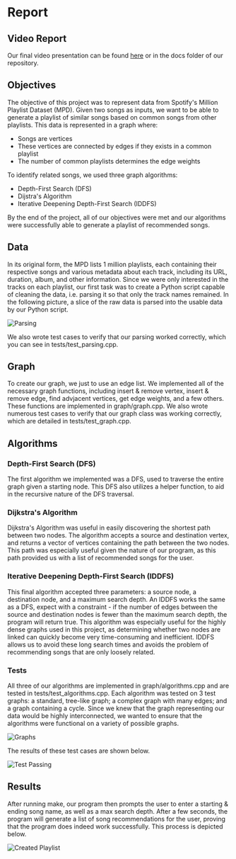 # Report

## Video Report

Our final video presentation can be found [here](https://drive.google.com/file/d/1zBpBYBeDKzOXw1QtpB0e_YpvLzq0iCOb/view?usp=sharing) or in the docs folder of our repository.

## Objectives

The objective of this project was to represent data from Spotify's Million Playlist Dataset (MPD). Given two songs as inputs, we want to be able to generate a playlist of similar songs based on common songs from other playlists. This data is represented in a graph where:
* Songs are vertices
* These vertices are connected by edges if they exists in a common playlist
* The number of common playlists determines the edge weights

To identify related songs, we used three graph algorithms:
* Depth-First Search (DFS)
* Dijstra's Algorithm
* Iterative Deepening Depth-First Search (IDDFS)

By the end of the project, all of our objectives were met and our algorithms were successfully able to generate a playlist of recommended songs. 

## Data

In its original form, the MPD lists 1 million playlists, each containing their respective songs and various metadata about each track, including its URL, duration, album, and other information. Since we were only interested in the tracks on each playlist, our first task was to create a Python script capable of cleaning the data, i.e. parsing it so that only the track names remained. In the following picture, a slice of the raw data is parsed into the usable data by our Python script. 

![Parsing](https://github-dev.cs.illinois.edu/cs225-fa21/sperka2-rohanhh2-guneets2-salunke4/blob/main/docs/images/parsing.png)

We also wrote test cases to verify that our parsing worked correctly, which you can see in tests/test_parsing.cpp. 

## Graph

To create our graph, we just to use an edge list. We implemented all of the necessary graph functions, including insert & remove vertex, insert & remove edge, find advjacent vertices, get edge weights, and a few others. These functions are implemented in graph/graph.cpp. We also wrote numerous test cases to verify that our graph class was working correctly, which are detailed in tests/test_graph.cpp. 

## Algorithms

### Depth-First Search (DFS)

The first algorithm we implemented was a DFS, used to traverse the entire graph given a starting node. This DFS also utilizes a helper function, to aid in the recursive nature of the DFS traversal.

### Dijkstra's Algorithm

Dijkstra's Algorithm was useful in easily discovering the shortest path between two nodes. The algorithm accepts a source and destination vertex, and returns a vector of vertices containing the path between the two nodes. This path was especially useful given the nature of our program, as this path provided us with a list of recommended songs for the user. 

### Iterative Deepening Depth-First Search (IDDFS)

This final algorithm accepted three parameters: a source node, a destination node, and a maximum search depth. An IDDFS works the same as a DFS, expect with a constraint - if the number of edges between the source and destination nodes is fewer than the maximum search depth, the program will return true. This algorithm was especially useful for the highly dense graphs used in this project, as determining whether two nodes are linked can quickly become very time-consuming and inefficient. IDDFS allows us to avoid these long search times and avoids the problem of recommending songs that are only loosely related. 

### Tests

All three of our algorithms are implemented in graph/algorithms.cpp and are tested in tests/test_algorithms.cpp. Each algorithm was tested on 3 test graphs: a standard, tree-like graph; a complex graph with many edges; and a graph containing a cycle. Since we knew that the graph representing our data would be highly interconnected, we wanted to ensure that the algorithms were functional on a variety of possible graphs. 

![Graphs](https://github-dev.cs.illinois.edu/cs225-fa21/sperka2-rohanhh2-guneets2-salunke4/blob/main/docs/images/tests.png)

The results of these test cases are shown below. 

![Test Passing](https://github-dev.cs.illinois.edu/cs225-fa21/sperka2-rohanhh2-guneets2-salunke4/blob/main/docs/images/passing.png)

## Results

After running make, our program then prompts the user to enter a starting & ending song name, as well as a max search depth. After a few seconds, the program will generate a list of song recommendations for the user, proving that the program does indeed work successfully. This process is depicted below. 

![Created Playlist](https://github-dev.cs.illinois.edu/cs225-fa21/sperka2-rohanhh2-guneets2-salunke4/blob/main/docs/images/playlist.png)